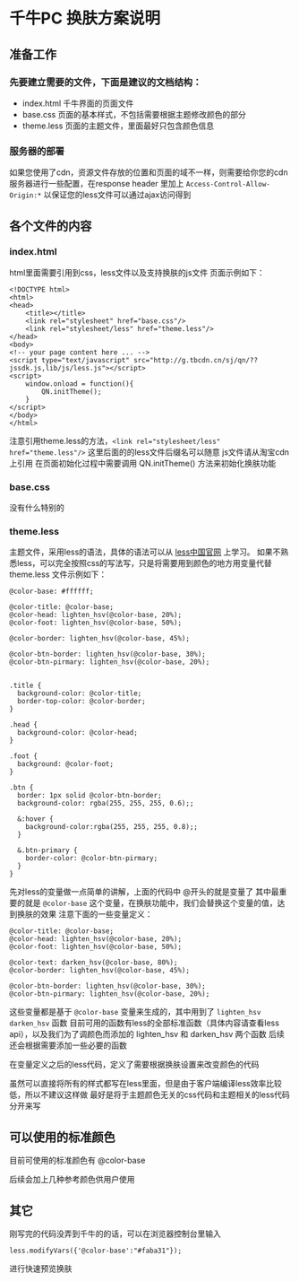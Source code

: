 # 千牛PC 换肤方案说明

## 准备工作
### 先要建立需要的文件，下面是建议的文档结构：
* index.html  千牛界面的页面文件
* base.css    页面的基本样式，不包括需要根据主题修改颜色的部分
* theme.less  页面的主题文件，里面最好只包含颜色信息

### 服务器的部署
如果您使用了cdn，资源文件存放的位置和页面的域不一样，则需要给你您的cdn服务器进行一些配置，在response header 里加上
`Access-Control-Allow-Origin:*`
以保证您的less文件可以通过ajax访问得到

## 各个文件的内容
### index.html
html里面需要引用到css，less文件以及支持换肤的js文件
页面示例如下：

    <!DOCTYPE html>
    <html>
    <head>
        <title></title>
        <link rel="stylesheet" href="base.css"/>
        <link rel="stylesheet/less" href="theme.less"/>
    </head>
    <body>
    <!-- your page content here ... -->
    <script type="text/javascript" src="http://g.tbcdn.cn/sj/qn/??jssdk.js,lib/js/less.js"></script>
    <script>
        window.onload = function(){
            QN.initTheme();
        }
    </script>
    </body>
    </html>

注意引用theme.less的方法，`<link rel="stylesheet/less" href="theme.less"/>` 这里后面的的less文件后缀名可以随意
js文件请从淘宝cdn上引用
在页面初始化过程中需要调用 QN.initTheme() 方法来初始化换肤功能

### base.css
没有什么特别的

### theme.less
主题文件，采用less的语法，具体的语法可以从 [less中国官网](www.lesscss.net) 上学习。
如果不熟悉less，可以完全按照css的写法写，只是将需要用到颜色的地方用变量代替
theme.less 文件示例如下：

    @color-base: #ffffff;

    @color-title: @color-base;
    @color-head: lighten_hsv(@color-base, 20%);
    @color-foot: lighten_hsv(@color-base, 50%);

    @color-border: lighten_hsv(@color-base, 45%);

    @color-btn-border: lighten_hsv(@color-base, 30%);
    @color-btn-pirmary: lighten_hsv(@color-base, 20%);


    .title {
      background-color: @color-title;
      border-top-color: @color-border;
    }

    .head {
      background-color: @color-head;
    }

    .foot {
      background: @color-foot;
    }

    .btn {
      border: 1px solid @color-btn-border;
      background-color: rgba(255, 255, 255, 0.6);;

      &:hover {
        background-color:rgba(255, 255, 255, 0.8);;
      }

      &.btn-primary {
        border-color: @color-btn-pirmary;
      }
    }

先对less的变量做一点简单的讲解，上面的代码中 @开头的就是变量了
其中最重要的就是 `@color-base` 这个变量，在换肤功能中，我们会替换这个变量的值，达到换肤的效果
注意下面的一些变量定义：

    @color-title: @color-base;
    @color-head: lighten_hsv(@color-base, 20%);
    @color-foot: lighten_hsv(@color-base, 50%);

    @color-text: darken_hsv(@color-base, 80%);
    @color-border: lighten_hsv(@color-base, 45%);

    @color-btn-border: lighten_hsv(@color-base, 30%);
    @color-btn-pirmary: lighten_hsv(@color-base, 20%);

这些变量都是基于 `@color-base` 变量来生成的，其中用到了 `lighten_hsv` `darken_hsv` 函数
目前可用的函数有less的全部标准函数（具体内容请查看less api），以及我们为了调颜色而添加的 lighten_hsv 和 darken_hsv 两个函数
后续还会根据需要添加一些必要的函数

在变量定义之后的less代码，定义了需要根据换肤设置来改变颜色的代码

虽然可以直接将所有的样式都写在less里面，但是由于客户端编译less效率比较低，所以不建议这样做
最好是将于主题颜色无关的css代码和主题相关的less代码分开来写

## 可以使用的标准颜色
目前可使用的标准颜色有
@color-base

后续会加上几种参考颜色供用户使用

## 其它

刚写完的代码没弄到千牛的的话，可以在浏览器控制台里输入

    less.modifyVars({'@color-base':"#faba31"});

进行快速预览换肤



